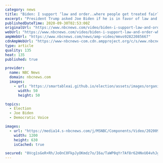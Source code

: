 ```yaml
---
category: news
title: "Biden: I support ‘law and order..where people get treated fairly’"
excerpt: "President Trump asked Joe Biden if he is in favor of law and order. Biden said he is advocating for community policing and, “law and order with justice where people get treated fairly.”"
publishedDateTime: 2020-09-30T02:53:00Z
originalUrl: "https://www.nbcnews.com/video/biden-i-support-law-and-order-where-people-get-treated-fairly-92822085667"
webUrl: "https://www.nbcnews.com/video/biden-i-support-law-and-order-where-people-get-treated-fairly-92822085667"
ampWebUrl: "https://www.nbcnews.com/news/amp-video/mmvo92822085667"
cdnAmpWebUrl: "https://www-nbcnews-com.cdn.ampproject.org/c/s/www.nbcnews.com/news/amp-video/mmvo92822085667"
type: article
quality: 135
heat: 135
published: true

provider:
  name: NBC News
  domain: nbcnews.com
  images:
    - url: "https://smartableai.github.io/election/assets/images/organizations/nbcnews.com-50x50.jpg"
      width: 50
      height: 50

topics:
  - Election
  - Joe Biden
  - Democratic Voice

images:
  - url: "https://media14.s-nbcnews.com/j/MSNBC/Components/Video/202009/bidenlawandorder.nbcnews-fp-1200-630.jpg"
    width: 1200
    height: 630
    isCached: true

secured: "0Vcg1sGeR+Rh/JoOnC0FkpJyOKmdz7o/I6a/TaWP0qYr7Af8r62HNvUO4vhJgB3j4sCaQlrJJR7FQ9Nj/N6QS4H6WCTiNR8wBWAxhMIuGGYFwRFCCCM3/Tg2ChkkbjCe5LH14icq1Q9QB5GfePgqw88Rhs/2KN4Wi5El7ks+14sUuCgEXMeqzX7+K2yncwimUh5V3FUOCfIdaQgD3cI6ZXqto61vZOrwiW02eEqpWZ1zE6zEvkQtTSlUmH3sWJFLldqvRfq4FFzW1n53MKrNs5nhEJuGQVSNHV9q/8gapDuykeK8UmgfjLzQoNlL6KaPMi14d/UnsDxEpGrCfuaWHT26E8aVFU38pw54gzpcemw=;HkMmazpg6jk5PLyoUA5qkA=="
---
```


